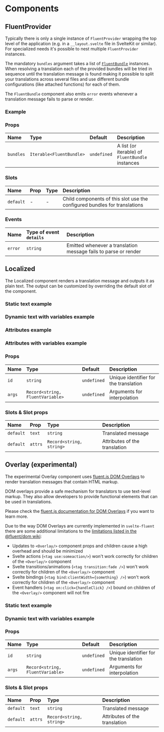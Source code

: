 <script>
	import ExampleProvider from '$site/examples/provider/Example.svelte'
	import ExampleLocalizedStaticText from '$site/examples/localized/static-text/Example.svelte'
	import ExampleLocalizedDynamicText from '$site/examples/localized/dynamic-text/Example.svelte'
	import ExampleLocalizedAttributes from '$site/examples/localized/attributes/Example.svelte'
	import ExampleLocalizedAttributesWithVariables from '$site/examples/localized/attributes-with-variables/Example.svelte'
	import ExampleOverlayStaticText from '$site/examples/overlay/static-text/Example.svelte'
	import ExampleOverlayDynamicText from '$site/examples/overlay/dynamic-text/Example.svelte'
</script>

# Components

## FluentProvider

Typically there is only a single instance of `FluentProvider` wrapping the top level of the application
(e.g. in a `__layout.svelte` file in SvelteKit or similar). For specialized needs it's possible to nest
multiple `FluentProvider` instances.

The mandatory `bundles` argument takes a list of
[`FluentBundle`](https://projectfluent.org/fluent.js/bundle/classes/fluentbundle.html) instances. When resolving a
translation each of the provided bundles will be tried in sequence until the translation message is found making
it possible to split your translations across several files and use different bundle configurations (like attached
functions) for each of them.

The `FluentBundle` component also emits `error` events whenever a translation message fails to parse or render.

### Example

<ExampleProvider />

### Props

| Name      | Type                     | Default     | Description                                      |
| :-------- | :----------------------- | :---------- | :----------------------------------------------- |
| `bundles` | `Iterable<FluentBundle>` | `undefined` | A list (or iterable) of `FluentBundle` instances |

### Slots

| Name      | Prop | Type | Description                                                               |
| :-------- | :--- | :--- | :------------------------------------------------------------------------ |
| `default` | -    | -    | Child components of this slot use the configured bundles for translations |

### Events

| Name    | Type of event `details` | Description                                                     |
| :------ | :---------------------- | :-------------------------------------------------------------- |
| `error` | `string`                | Emitted whenever a translation message fails to parse or render |

## Localized

The Localized component renders a translation message and outputs it as plain text.
The output can be customized by overriding the default slot of the component.

### Static text example

<ExampleLocalizedStaticText />

### Dynamic text with variables example

<ExampleLocalizedDynamicText />

### Attributes example

<ExampleLocalizedAttributes />

### Attributes with variables example

<ExampleLocalizedAttributesWithVariables />

### Props

| Name   | Type                             | Default     | Description                           |
| :----- | :------------------------------- | :---------- | :------------------------------------ |
| `id`   | `string`                         | `undefined` | Unique identifier for the translation |
| `args` | `Record<string, FluentVariable>` | `undefined` | Arguments for interpolation           |

### Slots & Slot props

| Name      | Prop    | Type                     | Description                   |
| :-------- | :------ | :----------------------- | :---------------------------- |
| `default` | `text`  | `string`                 | Translated message            |
| `default` | `attrs` | `Record<string, string>` | Attributes of the translation |

## Overlay (experimental)

The experimental Overlay component uses [fluent.js DOM Overlays](https://github.com/projectfluent/fluent.js/wiki/DOM-Overlays)
to render translation messages that contain HTML markup.

DOM overlays provide a safe mechanism for translators to use text-level markup.
They also allow developers to provide functional elements that can be used in translations.

Please check the [fluent.js documentation for DOM Overlays](https://github.com/projectfluent/fluent.js/wiki/DOM-Overlays)
if you want to learn more.

Due to the way DOM Overlays are currently implemented in `svelte-fluent` there are some additional limitations
to the [limitations listed in the @fluent/dom wiki](https://github.com/projectfluent/fluent.js/wiki/DOM-Overlays#limitations):

- Updates to `<Overlay/>` component props and children cause a high overhead and should be minimized
- Svelte actions (`<tag use:someaction/>`) won't work correctly for children of the `<Overlay/>` component
- Svelte transitions/animations (`<tag transition:fade />`) won't work correctly for children of the `<Overlay/>` component
- Svelte bindings (`<tag bind:clientWidth={something} />`) won't work correctly for children of the `<Overlay/>` component
- Event handlers (`<tag on:click={handleClick} />`) bound on children of the `<Overlay/>` component will not fire

### Static text example

<ExampleOverlayStaticText />

### Dynamic text with variables example

<ExampleOverlayDynamicText />

### Props

| Name   | Type                             | Default     | Description                           |
| :----- | :------------------------------- | :---------- | :------------------------------------ |
| `id`   | `string`                         | `undefined` | Unique identifier for the translation |
| `args` | `Record<string, FluentVariable>` | `undefined` | Arguments for interpolation           |

### Slots & Slot props

| Name      | Prop    | Type                     | Description                   |
| :-------- | :------ | :----------------------- | :---------------------------- |
| `default` | `text`  | `string`                 | Translated message            |
| `default` | `attrs` | `Record<string, string>` | Attributes of the translation |
